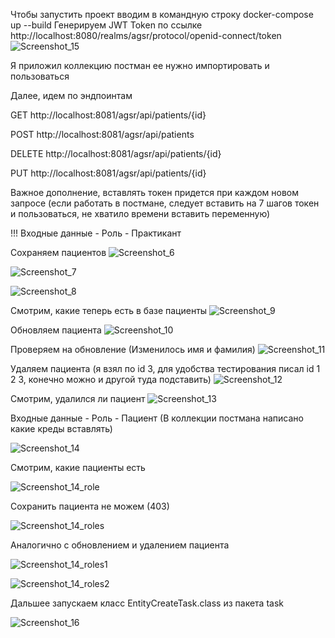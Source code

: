 Чтобы запустить проект вводим в командную строку docker-compose up --build
Генерируем JWT Token по ссылке http://localhost:8080/realms/agsr/protocol/openid-connect/token
![Screenshot_15](https://github.com/koop9087/rest-oauth2-service2/assets/77532145/5d4d4f81-7ea2-4a1f-a3ad-af0632b8c228)



Я приложил коллекцию постман ее нужно импортировать и пользоваться

Далее, идем по эндпоинтам

GET http://localhost:8081/agsr/api/patients/{id}

POST http://localhost:8081/agsr/api/patients

DELETE http://localhost:8081/agsr/api/patients/{id}

PUT http://localhost:8081/agsr/api/patients/{id}

Важное дополнение, вставлять токен придется при каждом новом запросе (если работать в постмане,
следует вставить на 7 шагов токен и пользоваться, не хватило времени вставить переменную)

!!! Входные данные - Роль - Практикант

Сохраняем пациентов
![Screenshot_6](https://github.com/koop9087/rest-oauth2-service2/assets/77532145/d5fb2042-5ec0-4adf-a819-9403eb9612d1)

![Screenshot_7](https://github.com/koop9087/rest-oauth2-service2/assets/77532145/698710f3-260b-41b0-a55a-9acb184d49c9)

![Screenshot_8](https://github.com/koop9087/rest-oauth2-service2/assets/77532145/5fb9a1d1-50b7-491f-a92b-f12291df0329)


Смотрим, какие теперь есть в базе пациенты
![Screenshot_9](https://github.com/koop9087/rest-oauth2-service2/assets/77532145/f12125d9-b2f0-4adc-b112-76085ae349cf)


Обновляем пациента
![Screenshot_10](https://github.com/koop9087/rest-oauth2-service2/assets/77532145/dd1796b5-4f1c-4a28-90c2-2fdfa19ec01c)


Проверяем на обновление (Изменилось имя и фамилия)
![Screenshot_11](https://github.com/koop9087/rest-oauth2-service2/assets/77532145/33024587-5d15-45df-a527-6829bf8e8143)


Удаляем пациента (я взял по id 3, для удобства тестирования писал id 1 2 3,
конечно можно и другой туда подставить)
![Screenshot_12](https://github.com/koop9087/rest-oauth2-service2/assets/77532145/3ea0cfb0-34ff-4a38-b67c-28d4c97b66a2)


Смотрим, удалился ли пациент
![Screenshot_13](https://github.com/koop9087/rest-oauth2-service2/assets/77532145/cc18b47c-9115-4ef8-a133-3a457d6c0cec)


Входные данные - Роль - Пациент (В коллекции постмана написано какие креды вставлять)

![Screenshot_14](https://github.com/koop9087/rest-oauth2-service2/assets/77532145/708d3b6c-38d9-41ac-9818-ce31b95b0191)


Смотрим, какие пациенты есть

![Screenshot_14_role](https://github.com/koop9087/rest-oauth2-service2/assets/77532145/4b4b41ed-cca9-4f9a-9246-0c39468ac67d)


Сохранить пациента не можем (403)

![Screenshot_14_roles](https://github.com/koop9087/rest-oauth2-service2/assets/77532145/b96ffcf3-521e-443a-a4ef-b96be9362345)


Аналогично с обновлением и удалением пациента

![Screenshot_14_roles1](https://github.com/koop9087/rest-oauth2-service2/assets/77532145/d57069b5-3928-4b45-8d43-334dff4ac7cb)

![Screenshot_14_roles2](https://github.com/koop9087/rest-oauth2-service2/assets/77532145/63ebdbee-279f-4c10-b192-34a863588834)



Дальшее запускаем класс EntityCreateTask.class из пакета task

![Screenshot_16](https://github.com/koop9087/rest-oauth2-service2/assets/77532145/2b59a247-172d-402b-b0b9-02e4068868b0)



